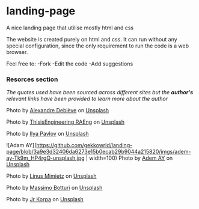 # landing-page
A nice landing page that utilise mostly html and css

The website is created purely on html and css. It can run without any special configuration, since the only requirement to run the code is a web browser.

Feel free to:
-Fork
-Edit the code
-Add suggestions

### Resorces section

*The quotes used have been sourced across different sites but the **author's** relevant links have been provided to learn more about the author*


Photo by <a href="https://unsplash.com/@alexkixa?utm_source=unsplash&utm_medium=referral&utm_content=creditCopyText">Alexandre Debiève</a> on <a href="https://unsplash.com/s/photos/technology?utm_source=unsplash&utm_medium=referral&utm_content=creditCopyText">Unsplash</a>
  

Photo by <a href="https://unsplash.com/@thisisengineering?utm_source=unsplash&utm_medium=referral&utm_content=creditCopyText">ThisisEngineering RAEng</a> on <a href="https://unsplash.com/s/photos/technology?utm_source=unsplash&utm_medium=referral&utm_content=creditCopyText">Unsplash</a>


Photo by <a href="https://unsplash.com/@ilyapavlov?utm_source=unsplash&utm_medium=referral&utm_content=creditCopyText">Ilya Pavlov</a> on <a href="https://unsplash.com/s/photos/technology?utm_source=unsplash&utm_medium=referral&utm_content=creditCopyText">Unsplash</a>
  
![Adam AY](https://github.com/gekkowrld/landing-page/blob/3a9e3d32406da6273e15b0ecab29b9044a215820/imgs/adem-ay-Tk9m_HP4rgQ-unsplash.jpg | width=100)
Photo by <a href="https://unsplash.com/@ademay?utm_source=unsplash&utm_medium=referral&utm_content=creditCopyText">Adem AY</a> on <a href="https://unsplash.com/s/photos/technology?utm_source=unsplash&utm_medium=referral&utm_content=creditCopyText">Unsplash</a>
  

Photo by <a href="https://unsplash.com/@linusmimietz?utm_source=unsplash&utm_medium=referral&utm_content=creditCopyText">Linus Mimietz</a> on <a href="https://unsplash.com/s/photos/technology?utm_source=unsplash&utm_medium=referral&utm_content=creditCopyText">Unsplash</a>
  

Photo by <a href="https://unsplash.com/@wildmax?utm_source=unsplash&utm_medium=referral&utm_content=creditCopyText">Massimo Botturi</a> on <a href="https://unsplash.com/s/photos/technology?utm_source=unsplash&utm_medium=referral&utm_content=creditCopyText">Unsplash</a> 


Photo by <a href="https://unsplash.com/@jrkorpa?utm_source=unsplash&utm_medium=referral&utm_content=creditCopyText">Jr Korpa</a> on <a href="https://unsplash.com/s/photos/technology-background?utm_source=unsplash&utm_medium=referral&utm_content=creditCopyText">Unsplash</a>
  

